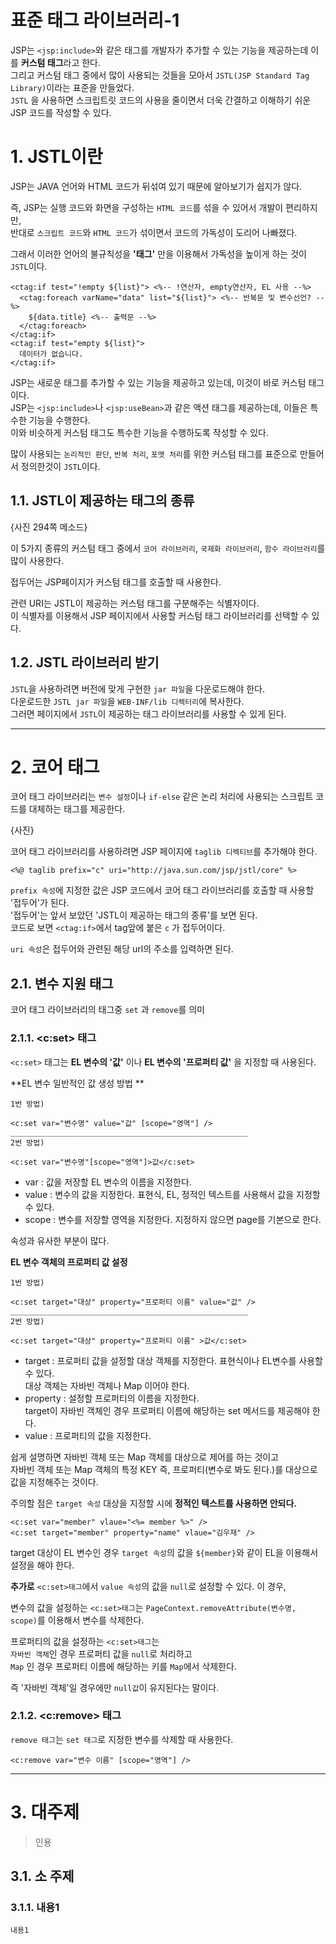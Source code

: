 표준 태그 라이브러리-1
=======================
JSP는 ```<jsp:include>```와 같은 태그를 개발자가 추가할 수 있는 기능을 제공하는데 이를 **커스텀 태그**라고 한다.     
그리고 커스텀 태그 중에서 많이 사용되는 것들을 모아서 ```JSTL(JSP Standard Tag Library)```이라는 표준을 만들었다.    
```JSTL``` 을 사용하면 스크립트릿 코드의 사용을 줄이면서 더욱 간결하고 이해하기 쉬운 JSP 코드를 작성할 수 있다.
  
# 1. JSTL이란
JSP는 JAVA 언어와 HTML 코드가 뒤섞여 있기 때문에 알아보기가 쉽지가 않다.    
      
즉, JSP는 실행 코드와 화면을 구성하는 ```HTML 코드```를 섞을 수 있어서 개발이 편리하지만,       
반대로 ```스크립트 코드```와 ```HTML 코드```가 섞이면서 코드의 가독성이 도리어 나빠졌다.          
     
그래서 이러한 언어의 불규칙성을 **'태그'** 만을 이용해서 가독성을 높이게 하는 것이 ```JSTL```이다.      
```
<ctag:if test="!empty ${list}"> <%-- !연산자, empty연산자, EL 사용 --%>
  <ctag:foreach varName="data" list="${list}"> <%-- 반복문 및 변수선언? --%>
    ${data.title} <%-- 출력문 --%>
  </ctag:foreach>
</ctag:if>
<ctag:if test="empty ${list}">
  데이터가 없습니다.
</ctag:if>    
```
JSP는 새로운 태그를 추가할 수 있는 기능을 제공하고 있는데, 이것이 바로 커스텀 태그이다.       
JSP는 ```<jsp:include>```나 ```<jsp:useBean>```과 같은 액션 태그를 제공하는데, 이들은 특수한 기능을 수행한다.        
이와 비슷하게 커스텀 태그도 특수한 기능을 수행하도록 작성할 수 있다.      
      
많이 사용되는 ```논리적인 판단```, ```반복 처리```, ```포맷 처리```를 위한 커스텀 태그를 표준으로 만들어서 정의한것이 ```JSTL```이다.  
    
## 1.1. JSTL이 제공하는 태그의 종류   
{사진 294쪽 메소드}     
      
이 5가지 종류의 커스텀 태그 중에서 ```코어 라이브러리```, ```국제화 라이브러리```, ```함수 라이브러리```를 많이 사용한다.        
         
접두어는 JSP페이지가 커스텀 태그를 호출할 때 사용한다.    
        
관련 URI는 JSTL이 제공하는 커스텀 태그를 구분해주는 식별자이다.     
이 식별자를 이용해서 JSP 페이지에서 사용할 커스텀 태그 라이브러리를 선택할 수 있다.    
   
## 1.2. JSTL 라이브러리 받기
```JSTL```을 사용하려면 버전에 맞게 구현한 ```jar 파일```을 다운로드해야 한다.   
다운로드한 ```JSTL jar 파일```을 ```WEB-INF/lib 디렉터리```에 복사한다.  
그러면 페이지에서 ```JSTL```이 제공하는 태그 라이브러리를 사용할 수 있게 된다.  
   
***
# 2. 코어 태그
코어 태그 라이브러리는 ```변수 설정```이나 ```if-else``` 같은 논리 처리에 사용되는 스크립트 코드를 대체하는 태그를 제공한다.  
   
{사진}      
  
코어 태그 라이브러리를 사용하려면 JSP 페이지에 ```taglib 디렉티브```를 추가해야 한다.   
```
<%@ taglib prefix="c" uri="http://java.sun.com/jsp/jstl/core" %>
```
```prefix 속성```에 지정한 값은 JSP 코드에서 코어 태그 라이브러리를 호출할 때 사용할 '접두어'가 된다.     
'접두어'는 앞서 보았던 'JSTL이 제공하는 태그의 종류'를 보면 된다.     
코드로 보면 ```<ctag:if>```에서 tag앞에 붙은 ```c``` 가 접두어이다.       
       
```uri 속성```은 접두어와 관련된 해당 url의 주소를 입력하면 된다.      
       
## 2.1. 변수 지원 태그
코어 태그 라이브러리의 태그중 ```set``` 과 ```remove```를 의미  
   
### 2.1.1. <c:set> 태그
```<c:set>``` 태그는 **EL 변수의 '값'** 이나 **EL 변수의 '프로퍼티 값'** 을 지정할 때 사용된다.       
  
**EL 변수 일반적인 값 생성 방법 **
```
1번 방법)

<c:set var="변수명" value="값" [scope="영역"] />
_____________________________________________________
2번 방법)

<c:set var="변수명"[scope="영역"]>값</c:set> 
```   
     
* var : 값을 저장할 EL 변수의 이름을 지정한다.     
* value : 변수의 값을 지정한다. 표현식, EL, 정적인 텍스트를 사용해서 값을 지정할 수 있다.   
* scope : 변수를 저장할 영역을 지정한다. 지정하지 않으면 page를 기본으로 한다.      
    
속성과 유사한 부분이 많다.  
  
**EL 변수 객체의 프로퍼티 값 설정**
```
1번 방법)

<c:set target="대상" property="프로퍼티 이름" value="값" />
_____________________________________________________
2번 방법)

<c:set target="대상" property="프로퍼티 이름" >값</c:set> 
```   
   
* target : 프로퍼티 값을 설정할 대상 객체를 지정한다. 표현식이나 EL변수를 사용할 수 있다.    
대상 객체는 자바빈 객체나 Map 이어야 한다.      
* property : 설정할 프로퍼티의 이름을 지정한다.    
target이 자바빈 객체인 경우 프로퍼티 이름에 해당하는 set 메서드를 제공해야 한다.    
* value : 프로퍼티의 값을 지정한다.     
   
쉽게 설명하면 자바빈 객체 또는 Map 객체를 대상으로 제어를 하는 것이고  
자바빈 객체 또는 Map 객체의 특정 KEY 즉, 프로퍼티(변수로 봐도 된다.)를 대상으로 값을 지정해주는 것이다.   
   
주의할 점은 ```target 속성``` 대상을 지정할 시에 **정적인 텍스트를 사용하면 안되다.**  
```
<c:set var="member" vlaue="<%= member %>" />
<c:set target="member" property="name" vlaue="김우재" />
```
target 대상이 EL 변수인 경우 ```target 속성```의 값을 ```${member}```와 같이 EL을 이용해서 설정을 해야 한다.   

**추가로**
```<c:set>태그```에서 ```value 속성```의 값을 ```null```로 설정할 수 있다. 이 경우, 
   
변수의 값을 설정하는 ```<c:set>태그```는 ```PageContext.removeAttribute(변수명, scope)```를 이용해서 변수를 삭제한다.    
     
프로퍼티의 값을 설정하는 ```<c:set>태그```는      
```자바빈 객체```인 경우 프로퍼티 값을 ```null```로 처리하고    
```Map``` 인 경우 프로퍼티 이름에 해당하는 키를 ```Map```에서 삭제한다.    
    
즉 '자바빈 객체'일 경우에만 ```null값```이 유지된다는 말이다.  
      
### 2.1.2. <c:remove> 태그
```remove 태그```는 ```set 태그```로 지정한 변수를 삭제할 때 사용한다.  
```
<c:remove var="변수 이름" [scope="영역"] />
```
      
      
      
      
      
      
      
      
      
***
# 3. 대주제
> 인용
## 3.1. 소 주제
### 3.1.1. 내용1
```
내용1
```
